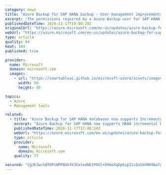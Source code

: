 ```yaml
---
category: news
title: "Azure Backup for SAP HANA backup - User management improvements"
excerpt: "The permissions required by a Azure Backup user for SAP HANA backup is now much simpler and automatically handled by a simple script from Azure Backup."
publishedDateTime: 2020-11-17T19:00:20Z
originalUrl: "https://azure.microsoft.com/en-us/updates/azure-backup-for-sap-hana-backup-user-management-improvements/"
webUrl: "https://azure.microsoft.com/en-us/updates/azure-backup-for-sap-hana-backup-user-management-improvements/"
type: article
quality: 84
heat: 104
published: true

provider:
  name: Microsoft
  domain: microsoft.com
  images:
    - url: "https://smartableai.github.io/microsoft-azure/assets/images/organizations/microsoft.com-50x50.jpg"
      width: 50
      height: 50

topics:
  - Azure
  - Management tools

related:
  - title: "Azure Backup for SAP HANA databases now supports Incremental backups – Public preview"
    excerpt: "Azure Backup for SAP HANA now supports HANA incremental backups which allows you to have faster and more cost-effective backups."
    publishedDateTime: 2020-11-17T17:00:24Z
    webUrl: "https://azure.microsoft.com/en-us/updates/azure-backup-for-sap-hana-databases-now-supports-incremental-backups-public-preview/"
    type: article
    provider:
      name: Microsoft
      domain: microsoft.com
    quality: 77

secured: "CgJb3wchQTDPiWPPBXkfK3GxtedNb1POGl+D9moXqDp6sp21cQaS6hMX96afgHT9wYT5RahfdCz2fPcBZ5WpW8ddlNfolBoDPcflku0HI5r6c3myH1g5M+RqXysfgq/+jywlPFcywDCWvgaIyB8qsMzVZSGz6ulzEKBTW+G9l7ZJTcRbfDmmSrEu/eQ1ie2bWh8dYDV1SAOpv8w+v10UZhxJ1Ljjrrbt7zmMeuA8yaPMR/4bP/FSPjn/q7kbFb2DUteIq7e/qehJOviexbOlPVr9OQWGU0KIHY+aG8xdx+MwlE/qLpLyaz2QL3DNd2Jegi+quU34fyGIS1OqoY6OmIOj9YRml37vj3yzSBTsL+c=;qFyVcx0QPLcEtxMUjMRgrg=="
---
```



